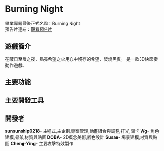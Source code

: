 # Burning Night 

畢業專題最後正式名稱：Burning Night  
預告片連結：[觀看預告片](https://youtu.be/RZSAlYSrwRk?si=sYPP82SLPman-fMR)

##  遊戲簡介
在蔽日至暗之夜，點亮希望之火用心中殘存的希望，焚燒黑夜。
是一款3D快節奏動作遊戲。
## 主要功能

## 主要開發工具

##  開發者
**sunsunship0218**- 主程式,主企劃,專案管理,動畫組合與調整,打光,關卡
**Wg**- 角色建模,骨架,材質與貼圖
**DOBA**- 2D概念美術,腳色設計
**Susan**- 場景建模,材質與貼圖
**Cheng-Ying**- 主要攻擊特效製作


